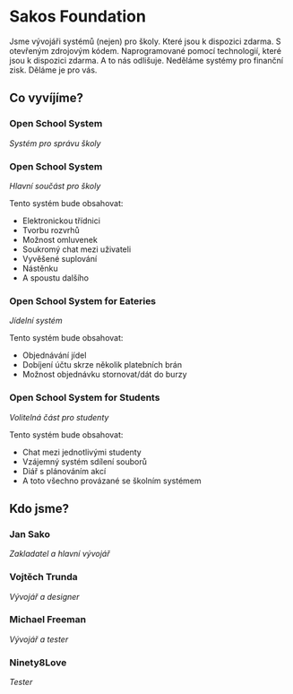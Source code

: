 # Sakos Foundation
Jsme vývojáři systémů (nejen) pro školy. Které jsou k dispozici zdarma. S otevřeným zdrojovým kódem. 
Naprogramované pomocí technologií, které jsou k dispozici zdarma. A to nás odlišuje.
Neděláme systémy pro finanční zisk. Děláme je pro vás.

## Co vyvíjíme?
### Open School System
*Systém pro správu školy*

### Open School System
*Hlavní součást pro školy*

Tento systém bude obsahovat:
* Elektronickou třídnici
* Tvorbu rozvrhů
* Možnost omluvenek
* Soukromý chat mezi uživateli
* Vyvěšené suplování
* Nástěnku
* A spoustu dalšího

### Open School System for Eateries
*Jídelní systém*

Tento systém bude obsahovat:
* Objednávání jídel
* Dobíjení účtu skrze několik platebních brán
* Možnost objednávku stornovat/dát do burzy

### Open School System for Students
*Volitelná část pro studenty*

Tento systém bude obsahovat:
* Chat mezi jednotlivými studenty
* Vzájemný systém sdílení souborů
* Diář s plánováním akcí
* A toto všechno provázané se školním systémem

## Kdo jsme?
### Jan Sako
*Zakladatel a hlavní vývojář*

### Vojtěch Trunda
*Vývojář a designer*

### Michael Freeman
*Vývojář a tester*

### Ninety8Love
*Tester*
